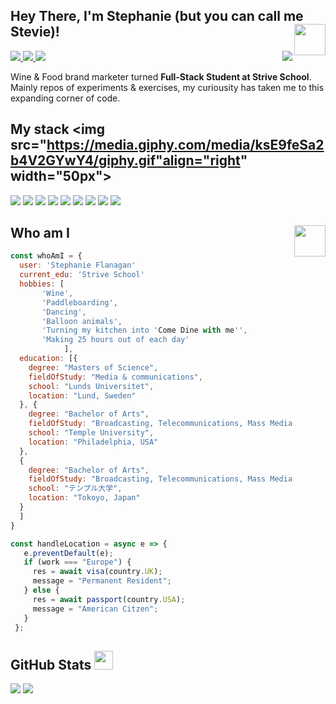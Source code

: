 ## Hey There, I'm Stephanie (but you can call me Stevie)!<img src="https://media.giphy.com/media/SWoXEoE1lA0uSQcF1h/giphy.gif" align="right"  width="50px">

  <a href="https://open.spotify.com/user/lmnop?si=F8g9vQR9SBSfcRuq3Uchcg" align='right'>
    <img src="https://spotify-github-profile.vercel.app/api/view?lmnop?si=F8g9vQR9SBSfcRuq3Uchcg&cover_image=true&theme=novatorem" align='right'>
  </a>

<p align='left'>
  <a href="mailto:flanagan.stephanie@gmail.com?subjetc=Hi, from Git Hub">
    <img src="https://img.shields.io/badge/Gmail-D14836?style=for-the-badge&logo=gmail&logoColor=white" />
  </a>
  <a href="https://www.instagram.com/camelToeCase">
    <img src="https://img.shields.io/badge/Instagram-E4405F?style=for-the-badge&logo=instagram&logoColor=white" />        
  </a>
  <a href="https://www.linkedin.com/in/srflanagan/">
  <img src="https://img.shields.io/badge/LinkedIn-D14836?style=for-the-badge&logo=Linkedin&logoColor=white" />
  </a>
</p>

Wine & Food brand marketer turned **Full-Stack Student at Strive School**. Mainly repos of experiments & exercises, my curiousity has taken me to this expanding corner of code.

## My stack <img src="https://media.giphy.com/media/ksE9feSa2b4V2GYwY4/giphy.gif"align="right" width="50px">

<p align = 'left'>
<img src = 'https://img.shields.io/badge/React-00599C?style=for-the-badge&logo=react&logoColor=white' />
<img src = 'https://img.shields.io/badge/JavaScript-ED8B00?style=for-the-badge&logo=javascript&logoColor=white' /> 
<img src = 'https://img.shields.io/badge/MongoDB-14354C?style=for-the-badge&logo=mongodb&logoColor=white'/> 
<img src = 'https://img.shields.io/badge/PostgreSQL-00000F?style=for-the-badge&logo=postgresql&logoColor=white'/> 
<img src = 'https://img.shields.io/badge/CSS%20-%23F37626.svg?&style=for-the-badge&logo=CSS&logoColor=white'/>
<img src = 'https://img.shields.io/badge/html%20-%23150458.svg?&style=for-the-badge&logo=html&logoColor=white'/>
<img src = 'https://img.shields.io/badge/typescript%20-%23013243.svg?&style=for-the-badge&logo=typescript&logoColor=white'/>  
<img src="https://img.shields.io/badge/Heroku-430098?style=for-the-badge&logo=heroku&logoColor=white">
  <image src="https://img.shields.io/badge/Bootstrap-563D7C?style=for-the-badge&logo=bootstrap&logoColor=white">

</p>

## Who am I<img src="https://media.giphy.com/media/fnuSiwXMTV3zmYDf6k/giphy.gif" align="right"  width="50px">

```javascript
const whoAmI = {
  user: 'Stephanie Flanagan'
  current_edu: 'Strive School'
  hobbies: [
       'Wine',
       'Paddleboarding',
       'Dancing',
       'Balloon animals',
       'Turning my kitchen into 'Come Dine with me'',
       'Making 25 hours out of each day'
			],
  education: [{
    degree: "Masters of Science",
    fieldOfStudy: "Media & communications",
    school: "Lunds Universitet",
    location: "Lund, Sweden"
  }, {
    degree: "Bachelor of Arts",
    fieldOfStudy: "Broadcasting, Telecommunications, Mass Media",
    school: "Temple University",
    location: "Philadelphia, USA"
  },
  {
    degree: "Bachelor of Arts",
    fieldOfStudy: "Broadcasting, Telecommunications, Mass Media",
    school: "テンプル大学",
    location: "Tokoyo, Japan"
  }
  ]
}

const handleLocation = async e => {
   e.preventDefault(e);
   if (work === "Europe") {
     res = await visa(country.UK);
     message = "Permanent Resident";
   } else {
     res = await passport(country.USA);
     message = "American Citzen";
   }
 };
```

## GitHub Stats <img src="https://media.giphy.com/media/W5eoZHPpUx9sapR0eu/giphy.gif" width="30px">

<div style="display: inline-block">
<img src="https://github-readme-stats.vercel.app/api?username=youCanCallMeStevie&theme=bear">

<img src="https://github-readme-stats.vercel.app/api/top-langs/?username=youCanCallMeStevie&langs_count=3&show_icons=true&theme=bear">
